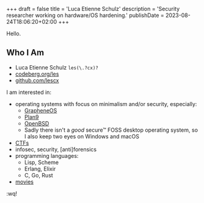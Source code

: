 +++
draft = false
title = 'Luca Etienne Schulz'
description = 'Security researcher working on hardware/OS hardening.'
publishDate = 2023-08-24T18:06:20+02:00
+++

Hello.

## Who I Am

* Luca Etienne Schulz `les(\.?cx)?`
* [codeberg.org/les](https://codeberg.org/les)
* [github.com/lescx](https://github.com/lescx)

I am interested in:

* operating systems with focus on minimalism and/or security, especially:
  * [GrapheneOS](https://grapheneos.org)
  * [Plan9](https://en.wikipedia.org/wiki/Plan_9_from_Bell_Labs)
  * [OpenBSD](https://www.openbsd.org)
  * Sadly there isn't a *good* secure™ FOSS desktop operating system, so I also keep two eyes on Windows and macOS
* [CTFs](https://ctf101.org)
* infosec, security, \[anti]forensics
* programming languages:
  * Lisp, Scheme
  * Erlang, Elixir
  * C, Go, Rust
* [movies](https://letterboxd.com/lescx)

:wq!